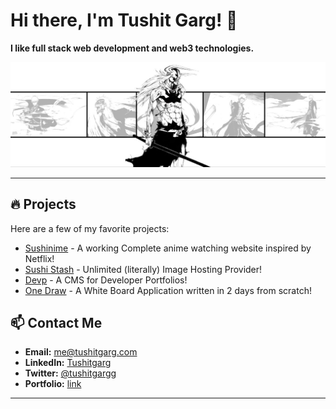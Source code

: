 


# Hi there, I'm Tushit Garg! 👋

**I like full stack web development and web3 technologies.** 

![Banner](https://raw.githubusercontent.com/tushitgrg/tushitgrg/refs/heads/main/098d4085b3492d6949f1bd0f5e677812%202.JPG) <!-- Add a custom banner or leave this line out if you don’t have one -->

---
## 🔥 Projects

Here are a few of my favorite projects:

-   [Sushinime](https://sushinime.site/) - A working Complete anime watching website inspired by Netflix! 
-   [Sushi Stash](https://sushistash.tushitgarg.com/) - Unlimited (literally) Image Hosting Provider!
-   [Devp](https://devp.me/) - A CMS for Developer Portfolios!
-   [One Draw](https://onedraw.tushitgarg.com/) - A White Board Application written in 2 days from scratch!
  
## 📫 Contact Me

- **Email:** me@tushitgarg.com
- **LinkedIn:** [Tushitgarg](https://linkedin.com/in/tushitgarg)
- **Twitter:** [@tushitgargg](https://x.com/tushitgargg)
- **Portfolio:** [link](https://portfolio.tushitgarg.com/)
---
